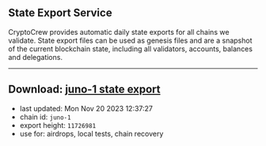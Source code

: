 ## State Export Service
CryptoCrew provides automatic daily state exports for all chains we validate. State export files can be used as genesis files and are a snapshot of the current blockchain state, including all validators, accounts, balances and delegations.

---
**Download: [juno-1 state export](https://dl.ccvalidators.com/SERVICE/juno/juno-1_export_11726981.json)**
---

- last updated: Mon Nov 20 2023 12:37:27
- chain id: `juno-1`
- export height: `11726981`
- use for: airdrops, local tests, chain recovery
